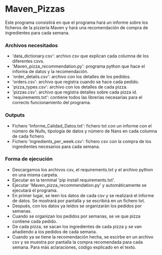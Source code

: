# Maven_Pizzas
Este programa consistirá en que el programa hará un informe sobre los ficheros de la pizzería Maven y hará una recomendación de compra de ingredientes para cada semana.
### Archivos necesitados
- 'data_dictionary.csv': archivo csv que explican cada columna de los diferentes csvs.
- 'Maven_pizza_recommendation.py': programa python que hace el informa de datos y la recomendación.
- 'order_details.csv': archivo con los detalles de los pedidos.
- 'orders.csv': archivo que registra cuando se hace cada pedido.
- 'pizza_types.csv': archivo con los detalles de cada pizza.
- 'pizzas.csv': archivo que registra detalles sobre cada pizza id.
- 'requirements.txt': contiene todos las librerías necesarias para el correcto funcionamiento del programa.
### Outputs
- Fichero 'Informe_Calidad_Datos.txt': fichero txt con un informe con el número de Nulls, tipología de datos y número de Nans en cada columna de cada fichero.
- Fichero 'ingredients_per_week.csv': fichero csv con la compra de los ingredientes necesarios para cada semana.
### Forma de ejecución
- Descargamos los archivos csv, el requirements.txt y el archivo python en una misma carpeta.
- Ejecutar en la terminal 'pip install requirements.txt'.
- Ejecutar 'Maven_pizza_recommendation.py' y automáticamente se ejecutará el programa. 
- En primer lugar, se leen los datos de cada csv y se realizará el informe de datos. Se mostrará por pantalla y se escribirá en un fichero txt.
- Después, con los datos ya leídos se organizarán los pedidos por semanas.
- Cuando se organizan los pedidos por semanas, se ve que pizza contiene cada pedido.
- De cada pizza, se sacan los ingredientes de cada pizza y se van añadiendo a los pedidos de cada semana.
- Cuando ya se tiene la recomendación hecha, se escirbe en un archivo csv y se muestra por pantalla la compra recomendada para cada semana.
Para más aclaraciones, código explicado en el texto.
